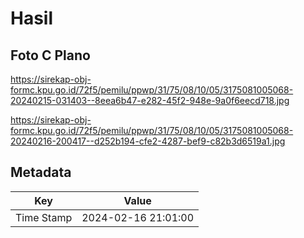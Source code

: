 # Hasil

## Foto C Plano

https://sirekap-obj-formc.kpu.go.id/72f5/pemilu/ppwp/31/75/08/10/05/3175081005068-20240215-031403--8eea6b47-e282-45f2-948e-9a0f6eecd718.jpg

https://sirekap-obj-formc.kpu.go.id/72f5/pemilu/ppwp/31/75/08/10/05/3175081005068-20240216-200417--d252b194-cfe2-4287-bef9-c82b3d6519a1.jpg


## Metadata

| Key        | Value               |
| ---------- | ------------------- |
| Time Stamp | 2024-02-16 21:01:00 |



